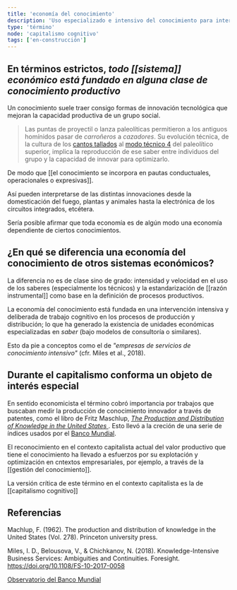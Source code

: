 ```yaml
---
title: 'economía del conocimiento'
description: 'Uso especializado e intensivo del conocimiento para intervenir los procesos de producción y distribución de bienes y servicios'
type: 'término'
node: 'capitalismo cognitivo'
tags: ['en-construcción']
---
```


## En términos estrictos, *todo [[sistema]] económico está fundado en alguna clase de conocimiento productivo*

Un conocimiento suele traer consigo formas de innovación tecnológica que mejoran la capacidad productiva de un grupo social.

> Las puntas de proyectil o lanza paleolíticas permitieron a los antiguos homínidos pasar de *carroñeros* a *cazadores*. Su evolución técnica, de la cultura de los [cantos tallados](https://es.wikipedia.org/wiki/Canto_tallado) al [modo técnico 4](http://roble.pntic.mec.es/fpef0013/prehistoriaparaprincipiantes/Modo%204.html) del paleolítico superior, implica la reproducción de ese saber entre individuos del grupo y la capacidad de innovar para optimizarlo.

De modo que [[el conocimiento se incorpora en pautas conductuales, operacionales o expresivas]].

Así pueden interpretarse de las distintas innovaciones desde la domesticación del fuego, plantas y animales hasta la electrónica de los circuitos integrados, etcétera.

Sería posible afirmar que toda economía es de algún modo una economía dependiente de ciertos conocimientos.

## ¿En qué se diferencia una economía del conocimiento de otros sistemas económicos?

La diferencia no es de clase sino de grado: intensidad y velocidad en el uso de los saberes (especialmente los técnicos) y la estandarización de [[razón instrumental]] como base en la definición de procesos productivos.

La economía del conocimiento está fundada en una intervención intensiva y deliberada de trabajo cognitivo en los procesos de producción y distribución; lo que ha generado la existencia de unidades económicas especializadas en *saber* (bajo modelos de consultoría o similares).

Esto da pie a conceptos como el de *"empresas de servicios de conocimiento intensivo"* (cfr. Miles et al., 2018).

## Durante el capitalismo conforma un objeto de interés especial

En sentido economicista el término cobró importancia por trabajos que buscaban medir la producción de conocimiento innovador a través de patentes, como el libro de Fritz Maschlup, *[The Production and Distribution of Knowledge in the United States ](https://press.princeton.edu/books/paperback/9780691003566/the-production-and-distribution-of-knowledge-in-the-united-states)*. Esto llevó a la creción de una serie de índices usados por el [Banco Mundial](http://www.observatorioabaco.es/post_conocimiento/banco_mundial).

El reconocimiento en el contexto capitalista actual del valor productivo que tiene el conocimiento ha llevado a esfuerzos por su explotación y optimización en cntextos empresariales, por ejemplo, a través de la [[gestión del conocimiento]].

La versión crítica de este término en el contexto capitalista es la de [[capitalismo cognitivo]]

## Referencias

Machlup, F. (1962). The production and distribution of knowledge in the United States (Vol. 278). Princeton university press.

Miles, I. D., Belousova, V., & Chichkanov, N. (2018). Knowledge-Intensive Business Services: Ambiguities and Continuities. Foresight. https://doi.org/10.1108/FS-10-2017-0058

[Observatorio del Banco Mundial](http://www.observatorioabaco.es/post_conocimiento/banco_mundial)